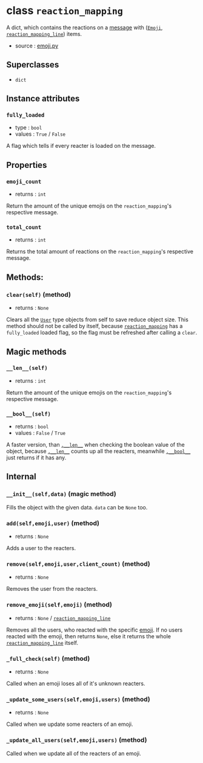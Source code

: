 # class `reaction_mapping`

A dict, which contains the reactions on a [message](Message.md) with 
([`Emoji`](Emoji.md), [`reaction_mapping_line`](reaction_mapping_line.md)) items.

- source : [emoji.py](https://github.com/HuyaneMatsu/hata/blob/master/hata/emoji.py)

## Superclasses

- `dict`

## Instance attributes

### `fully_loaded`

- type : `bool`
- values : `True` / `False`

A flag which tells if every reacter is loaded on the message.

## Properties

### `emoji_count`

- returns : `int`

Return the amount of the unique emojis on the `reaction_mapping`'s respective
message.

### `total_count`

- returns : `int`

Returns the total amount of reactions on the `reaction_mapping`'s respective
message.

## Methods:

### `clear(self)` (method)

- returns : `None`

Clears all the [`User`](User.md) type objects from self to save reduce object
size. This method should not be called by itself, because
[`reaction_mapping`](reaction_mapping.md) has a `fully_loaded` loaded flag, so
the flag must be refreshed after calling a `clear`.

## Magic methods

### `__len__(self)`

- returns : `int`

Return the amount of the unique emojis on the `reaction_mapping`'s respective
message.

### `__bool__(self)`

- returns : `bool`
- values : `False` / `True`

A faster version, than [`.__len__`](#__len__self) when checking the boolean
value of the object, because [`.__len__`](#__len__self) counts up all the
reacters, meanwhile [`.__bool__`](#__bool__self) just returns if it has any.

## Internal

### `__init__(self,data)` (magic method)

Fills the object with the given data. `data` can be `None` too.

### `add(self,emoji,user)` (method)

- returns : `None`

Adds a user to the reacters.

### `remove(self,emoji,user,client_count)` (method)

- returns : `None`

Removes the user from the reacters.


### `remove_emoji(self,emoji)` (method)

- returns : `None` / [`reaction_mapping_line`](reaction_mapping_line.md)

Removes all the users, who reacted with the specific [emoji](Emoji.md). If no
users reacted with the emoji, then returns `None`, else it returns the whole
[`reaction_mapping_line`](reaction_mapping_line.md) itself.

### `_full_check(self)` (method)

- returns : `None`

Called when an emoji loses all of it's unknown reacters.

### `_update_some_users(self,emoji,users)` (method)

- returns : `None`

Called when we update some reacters of an emoji.

### `_update_all_users(self,emoji,users)` (method)

Called when we update all of the reacters of an emoji.
